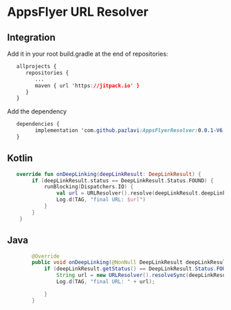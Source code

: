 # AppsFlyer URL Resolver

## Integration  
  
Add it in your root build.gradle at the end of repositories:  
```css  
   allprojects {  
      repositories {  
         ...  
         maven { url 'https://jitpack.io' }  
      }  
   }  
```  
Add the dependency  
  
```css  
   dependencies {  
	     implementation 'com.github.pazlavi:AppsFlyerResolver:0.0.1-V6'
   }  
```

## Kotlin
```kotlin
   override fun onDeepLinking(deepLinkResult: DeepLinkResult) {
        if (deepLinkResult.status == DeepLinkResult.Status.FOUND) {
            runBlocking(Dispatchers.IO) {
                val url = URLResolver().resolve(deepLinkResult.deepLink?.deepLinkValue, 7)
                Log.d(TAG, "final URL: $url")
            }
        }
    }
```

## Java

```java
        @Override
        public void onDeepLinking(@NonNull DeepLinkResult deepLinkResult) {
            if (deepLinkResult.getStatus() == DeepLinkResult.Status.FOUND) {
                String url = new URLResolver().resolveSync(deepLinkResult.getDeepLink().getDeepLinkValue(), 8);
                Log.d(TAG, "final URL: " + url);

            }
        }
```

